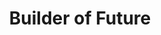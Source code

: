 ---
title: "Builder of Future"

paragraphs: [
    "Mentors actively guide students by monitoring their progress,
        facilitating communication with the Foundation’s administration, and
        providing hands-on support. They challenge students to grow beyond their
        comfort zones while offering practical guidance to overcome obstacles.
      ",
      "Want to learn more about how you can create an impact by becoming a
        mentor?"
]
button:
  herf: "#"
  text: "Become Member"
  
imageGrid:
  image: "/assets/images/pratibha_page/future-group.png"
  image2: "/assets/images/pratibha_page/group-2.png"
  image3: "/assets/images/pratibha_page/group-2.png"
---